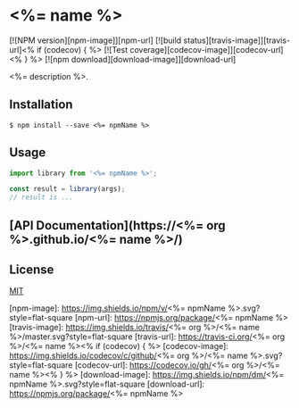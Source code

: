 # <%= name %>

  [![NPM version][npm-image]][npm-url]
  [![build status][travis-image]][travis-url]<% if (codecov) { %>
  [![Test coverage][codecov-image]][codecov-url]<% } %>
  [![npm download][download-image]][download-url]

<%= description %>.

## Installation

`$ npm install --save <%= npmName %>`

## Usage

```js
import library from '<%= npmName %>';

const result = library(args);
// result is ...
```

## [API Documentation](https://<%= org %>.github.io/<%= name %>/)

## License

  [MIT](./LICENSE)

[npm-image]: https://img.shields.io/npm/v/<%= npmName %>.svg?style=flat-square
[npm-url]: https://npmjs.org/package/<%= npmName %>
[travis-image]: https://img.shields.io/travis/<%= org %>/<%= name %>/master.svg?style=flat-square
[travis-url]: https://travis-ci.org/<%= org %>/<%= name %><% if (codecov) { %>
[codecov-image]: https://img.shields.io/codecov/c/github/<%= org %>/<%= name %>.svg?style=flat-square
[codecov-url]: https://codecov.io/gh/<%= org %>/<%= name %><% } %>
[download-image]: https://img.shields.io/npm/dm/<%= npmName %>.svg?style=flat-square
[download-url]: https://npmjs.org/package/<%= npmName %>
